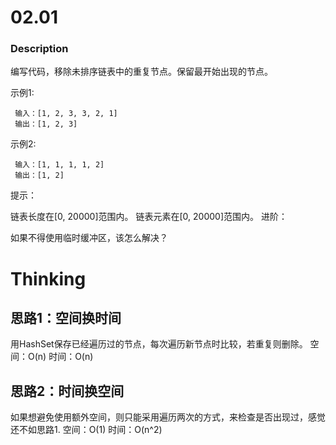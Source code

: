 # 02.01 

### Description 

编写代码，移除未排序链表中的重复节点。保留最开始出现的节点。

示例1:
```
 输入：[1, 2, 3, 3, 2, 1]
 输出：[1, 2, 3]
```
 
示例2:
```
 输入：[1, 1, 1, 1, 2]
 输出：[1, 2]
```

提示：

链表长度在[0, 20000]范围内。
链表元素在[0, 20000]范围内。
进阶：

如果不得使用临时缓冲区，该怎么解决？

# Thinking  

## 思路1：空间换时间  

用HashSet保存已经遍历过的节点，每次遍历新节点时比较，若重复则删除。
空间：O(n)
时间：O(n)

## 思路2：时间换空间  
如果想避免使用额外空间，则只能采用遍历两次的方式，来检查是否出现过，感觉还不如思路1.
空间：O(1)
时间：O(n^2)
